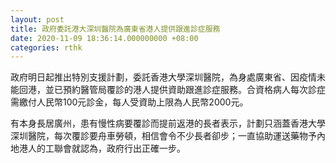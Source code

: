 ```yaml
---
layout: post
title: 政府委託港大深圳醫院為廣東省港人提供跟進診症服務
date: 2020-11-09 18:36:14.000000000 +08:00
categories: rthk
---
```


政府明日起推出特別支援計劃，委託香港大學深圳醫院，為身處廣東省、因疫情未能回港，並已預約醫管局覆診的港人提供資助跟進診症服務。合資格病人每次診症需繳付人民幣100元診金，每人受資助上限為人民幣2000元。

有本身長居廣州，患有慢性病要覆診而提前返港的長者表示，計劃只涵蓋香港大學深圳醫院，每次覆診要舟車勞頓，相信會令不少長者卻步；一直協助運送藥物予內地港人的工聯會就認為，政府行出正確一步。
